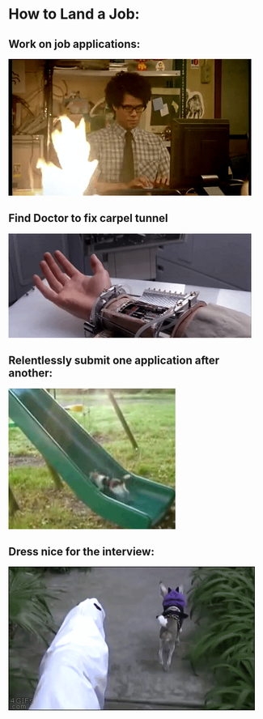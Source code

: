 # How to Land a Job:

## Work on job applications:

<img src="https://github.com/Mary-Tyler-Moore/readme-gifs/blob/master/random/busy.gif?raw=true" />

<br/>

## Find Doctor to fix carpel tunnel

<img src="https://github.com/Mary-Tyler-Moore/readme-gifs/blob/master/random/skywalker.gif?raw=true" />
<br/>

## Relentlessly submit one application after another:

<img src="https://github.com/Mary-Tyler-Moore/readme-gifs/blob/master/random/fml.gif?raw=true" />

<br/>

## Dress nice for the interview:

<img src="https://github.com/Mary-Tyler-Moore/readme-gifs/blob/master/random/dog.gif?raw=true" />
